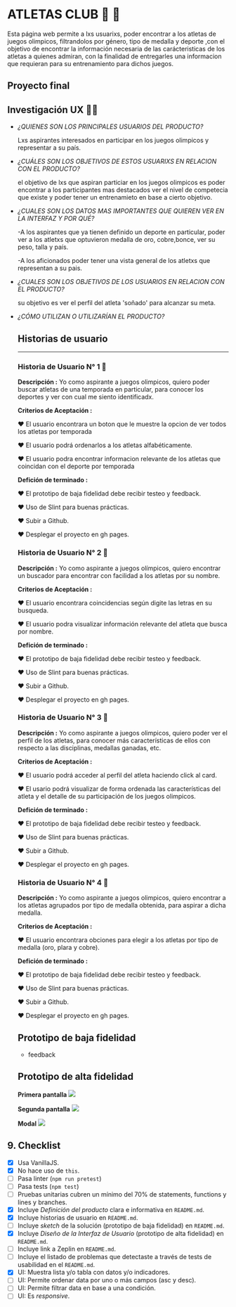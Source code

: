 # ATLETAS CLUB 🤽 🥊

Esta página web permite a lxs usuarixs, poder encontrar a los atletas de juegos olimpicos, filtrandolos por género, tipo de medalla y deporte ,con el objetivo de encontrar la información necesaria de las carácteristicas de los atletas a quienes admiran, con la finalidad de entregarles una informacion que requieran para su entrenamiento para dichos juegos.

## Proyecto final


## Investigación UX 🕵️‍♂️

- _¿QUIENES SON LOS PRINCIPALES USUARIOS DEL PRODUCTO?_

  Lxs aspirantes interesados en participar en los juegos
  olimpicos y representar a su país.

- _¿CUÁLES SON LOS OBJETIVOS DE ESTOS USUARIXS EN RELACION CON EL PRODUCTO?_

  el objetivo de lxs que aspiran particiar en los juegos olimpicos
  es poder encontrar a los participantes mas destacados ver el nivel de
  competecia que existe y poder tener un entrenamieto en base a cierto objetivo.

- _¿CUALES SON LOS DATOS MAS IMPORTANTES QUE QUIEREN VER EN LA INTERFAZ Y POR QUÉ?_

  -A los aspirantes que ya tienen definido un deporte en particular, poder ver a los atletxs que optuvieron medalla de oro, cobre,bonce, ver su
  peso, talla y país.

  -A los aficionados poder tener una vista general de los atletxs que representan a su pais.

- _¿CUALES SON LOS OBJETIVOS DE LOS USUARIOS EN RELACION CON EL PRODUCTO?_

  su objetivo es ver el perfil del atleta 'soñado' para alcanzar su meta.

- _¿CÓMO UTILIZAN O UTILIZARÍAN EL PRODUCTO?_

  ## Historias de usuario 
  ---

  ### **Historia de Usuario N° 1** 🧐

    **Descripción :** Yo como aspirante a juegos olimpicos, quiero poder buscar atletas de una temporada en particular, para conocer los deportes y ver con cual me siento identificadx.
  
    **Criterios de Aceptación :** 

    ♥ El usuario encontrara un boton que le muestre la opcion de ver todos los atletas por temporada

    ♥ El usuario podrá ordenarlos a los atletas alfabéticamente.

    ♥ El usuario podra encontrar informacion relevante de los atletas que coincidan con el deporte por temporada

    **Defición de terminado :**

    ♥ El prototipo de baja fidelidad debe recibir testeo y feedback.

    ♥ Uso de Slint para buenas prácticas.

    ♥ Subir a Github.

    ♥ Desplegar el proyecto en gh pages.


  ### **Historia de Usuario N° 2** 🧐

    **Descripción :** Yo como aspirante a juegos olímpicos, quiero encontrar un buscador para encontrar con facilidad  a los atletas por su nombre.

    **Criterios de Aceptación :**
    
    ♥ El usuario encontrara coincidencias según digite las letras en su busqueda.

    ♥ El usuario podra visualizar información relevante del atleta que busca por nombre.

    **Defición de terminado :**

    ♥ El prototipo de baja fidelidad debe recibir testeo y feedback.

    ♥ Uso de Slint para buenas prácticas.

    ♥ Subir a Github.

    ♥ Desplegar el proyecto en gh pages.

  ### **Historia de Usuario N° 3** 🧐

    **Descripción :** Yo como aspirante a juegos olimpicos, quiero poder ver el perfil de los atletas, para conocer más características de ellos con respecto a las disciplinas, medallas ganadas, etc.

    **Criterios de Aceptación :**

    ♥ El usuario podrá acceder al perfil del atleta haciendo click al card. 

    ♥ El usario podrá visualizar de forma ordenada las características del atleta y el detalle de su participación de los juegos olimpicos.

     **Defición de terminado :**

    ♥ El prototipo de baja fidelidad debe recibir testeo y feedback.

    ♥ Uso de Slint para buenas prácticas.

    ♥ Subir a Github.

    ♥ Desplegar el proyecto en gh pages.

    
  ### **Historia de Usuario N° 4** 🧐

    **Descripción :** Yo como aspirante a juegos olimpicos, quiero encontrar a los atletas agrupados por tipo de medalla obtenida, para aspirar a dicha medalla.

    **Criterios de Aceptación :**

    ♥ El usuario encontrara obciones para elegir a los atletas por tipo de medalla (oro, plara y cobre).

   **Defición de terminado :**

    ♥ El prototipo de baja fidelidad debe recibir testeo y feedback.

    ♥ Uso de Slint para buenas prácticas.

    ♥ Subir a Github.

    ♥ Desplegar el proyecto en gh pages.

  ## Prototipo de baja fidelidad

  - feedback

  ## Prototipo de alta fidelidad

  **Primera pantalla**
  ![](./src/img/prototipo1.png)

  **Segunda pantalla**
  ![](./src/img/prototipo2.png)

  **Modal**
  ![](./src/img/prototipo3.png    )  

## 9. Checklist

- [x] Usa VanillaJS.
- [x] No hace uso de `this`.
- [ ] Pasa linter (`npm run pretest`)
- [ ] Pasa tests (`npm test`)
- [ ] Pruebas unitarias cubren un mínimo del 70% de statements, functions y
      lines y branches.
- [x] Incluye _Definición del producto_ clara e informativa en `README.md`.
- [x] Incluye historias de usuario en `README.md`.
- [ ] Incluye _sketch_ de la solución (prototipo de baja fidelidad) en
      `README.md`.
- [x] Incluye _Diseño de la Interfaz de Usuario_ (prototipo de alta fidelidad)
      en `README.md`.
- [ ] Incluye link a Zeplin en `README.md`.
- [ ] Incluye el listado de problemas que detectaste a través de tests de
      usabilidad en el `README.md`.
- [x] UI: Muestra lista y/o tabla con datos y/o indicadores.
- [ ] UI: Permite ordenar data por uno o más campos (asc y desc).
- [ ] UI: Permite filtrar data en base a una condición.
- [ ] UI: Es _responsive_.
